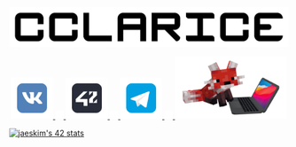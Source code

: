 <p align="center">
  <a href="https://github.com/cclarice">
    <img src="https://github.com/cclarice/images/blob/main/Strings/cclarice_logo_obv.png">
  </a>
</p>

<p align="center">
  <a href="https://vk.com/cclarice">
   <img src="https://github.com/cclarice/images/blob/main/Logos/vk.png" width="15%">
  </a>
  
  <a href="https://github.com/cclarice">
    <img src="https://github.com/cclarice/images/blob/main/Logos/empty.png" width="3%">
  </a>
                                                                                    
  <a href="https://profile.intra.42.fr/users/cclarice">
    <img src="https://github.com/cclarice/images/blob/main/Logos/intra.png" width="15%">
  </a>
                                                                                            
  <a href="https://github.com/cclarice">
    <img src="https://github.com/cclarice/images/blob/main/Logos/empty.png" width="3%">
  </a>
  
  <a href="https://t.me/cclarice">
    <img src="https://github.com/cclarice/images/blob/main/Logos/telegram.png" width="15%">
  </a>
                                                                                            
  <a href="https://github.com/cclarice">
    <img src="https://github.com/cclarice/images/blob/main/Logos/empty.png" width="3%">
  </a>
                                                                                    
  <a href="https://github.com/cclarice">
    <img src="https://github.com/cclarice/images/blob/main/Foxes/Fox%20Sitting%20Light.png" width="40%">
  </a>
</p>

[![jaeskim's 42 stats](https://badge42.herokuapp.com/api/stats/cclarice?darkmode=true)](https://github.com/cclarice)

<!--
**cclarice/cclarice** is a ✨ _special_ ✨ repository because its `README.md` (this file) appears on your GitHub profile.
Here are some ideas to get you started:
- 🔭 I’m currently working on ...
- 🌱 I’m currently learning ...
- 👯 I’m looking to collaborate on ...
- 🤔 I’m looking for help with ...
- 💬 Ask me about ...
- 📫 How to reach me: ...
- 😄 Pronouns: ...
- ⚡ Fun fact: ...
-->
